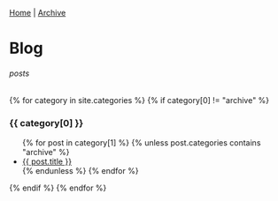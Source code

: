 [Home](https://github.enim.ga/) |
[Archive](https://github.enim.ga/archive)

# Blog
###### posts
{% for category in site.categories %}
  {% if category[0] != "archive" %}
  <h3>{{ category[0] }}</h3>
  <ul>
    {% for post in category[1] %}
    {% unless post.categories contains "archive" %}
      <li><a href="{{ post.url }}">{{ post.title }}</a></li>
    {% endunless %}
    {% endfor %}
  </ul>
{% endif %}
{% endfor %}
